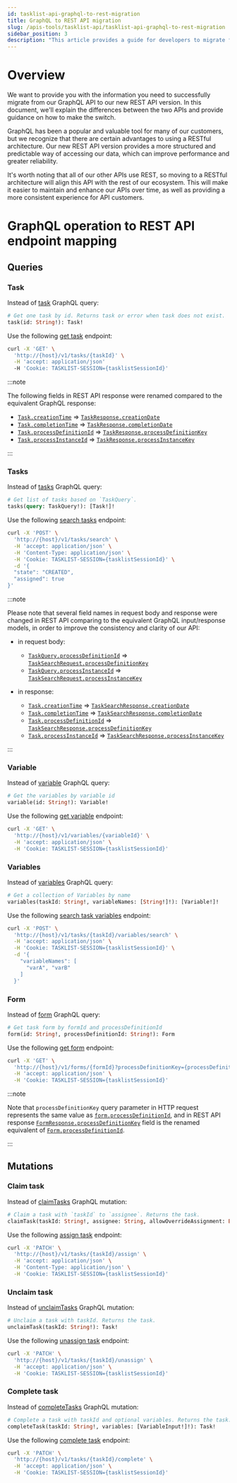```yaml
---
id: tasklist-api-graphql-to-rest-migration
title: GraphQL to REST API migration
slug: /apis-tools/tasklist-api/tasklist-api-graphql-to-rest-migration
sidebar_position: 3
description: "This article provides a guide for developers to migrate from GraphQL to REST API seamlessly."
---
```


# Overview

We want to provide you with the information you need to successfully migrate from our GraphQL API
to our new REST API version. In this document, we'll explain the differences between the two APIs
and provide guidance on how to make the switch.

GraphQL has been a popular and valuable tool for many of our customers, but we recognize that there are
certain advantages to using a RESTful architecture. Our new REST API version provides a more structured
and predictable way of accessing our data, which can improve performance and greater reliability.

It's worth noting that all of our other APIs use REST, so moving to a RESTful architecture will align this API
with the rest of our ecosystem. This will make it easier to maintain and enhance our APIs over time,
as well as providing a more consistent experience for API customers.

# GraphQL operation to REST API endpoint mapping

## Queries

### Task

Instead of [task](../tasklist-api/queries/task.mdx) GraphQL query:

```graphql
# Get one task by id. Returns task or error when task does not exist.
task(id: String!): Task!
```

Use the following [get task](../tasklist-api-rest/controllers/tasklist-api-rest-task-controller.md#get-task) endpoint:

```bash
curl -X 'GET' \
  'http://{host}/v1/tasks/{taskId}' \
  -H 'accept: application/json'
  -H 'Cookie: TASKLIST-SESSION={tasklistSessionId}'
```

:::note

The following fields in REST API response were renamed compared to the equivalent GraphQL response:

- [`Task.creationTime`](docs/apis-tools/tasklist-api/objects/task.mdx#code-style-fontweight-normal-taskbcreationtimebcodestring--) ⇒ [`TaskResponse.creationDate`](docs/apis-tools/tasklist-api-rest/schemas/responses/task-response.mdx#code-style-fontweight-normal-taskresponsebcreationdatebcodestring-)
- [`Task.completionTime`](docs/apis-tools/tasklist-api/objects/task.mdx#code-style-fontweight-normal-taskbcompletiontimebcodestring-) ⇒ [`TaskResponse.completionDate`](docs/apis-tools/tasklist-api-rest/schemas/responses/task-response.mdx#code-style-fontweight-normal-taskresponsebcompletiondatebcodestring)
- [`Task.processDefinitionId`](docs/apis-tools/tasklist-api/objects/task.mdx#code-style-fontweight-normal-taskbprocessdefinitionidbcodestring-) ⇒ [`TaskResponse.processDefinitionKey`](docs/apis-tools/tasklist-api-rest/schemas/responses/task-response.mdx#code-style-fontweight-normal-taskresponsebprocessdefinitionkeybcodestring)
- [`Task.processInstanceId`](docs/apis-tools/tasklist-api/objects/task.mdx#code-style-fontweight-normal-taskbprocessinstanceidbcodestring-) ⇒ [`TaskResponse.processInstanceKey`](docs/apis-tools/tasklist-api-rest/schemas/responses/task-response.mdx#code-style-fontweight-normal-taskresponsebprocessinstancekeybcodestring)

:::

### Tasks

Instead of [tasks](../tasklist-api/queries/tasks.mdx) GraphQL query:

```graphql
# Get list of tasks based on `TaskQuery`.
tasks(query: TaskQuery!): [Task!]!
```

Use the following [search tasks](../tasklist-api-rest/controllers/tasklist-api-rest-task-controller.md#search-tasks) endpoint:

```bash
curl -X 'POST' \
  'http://{host}/v1/tasks/search' \
  -H 'accept: application/json' \
  -H 'Content-Type: application/json' \
  -H 'Cookie: TASKLIST-SESSION={tasklistSessionId}' \
  -d '{
  "state": "CREATED",
  "assigned": true
}'
```

:::note

Please note that several field names in request body and response were changed in REST API comparing to the equivalent GraphQL input/response models, in order to improve the consistency and clarity of our API:

- in request body:

  - [`TaskQuery.processDefinitionId`](docs/apis-tools/tasklist-api/inputs/task-query.mdx#code-style-fontweight-normal-taskquerybprocessdefinitionidbcodestring-) ⇒ [`TaskSearchRequest.processDefinitionKey`](docs/apis-tools/tasklist-api-rest/schemas/requests/task-search-request.mdx#code-style-fontweight-normal-tasksearchrequestbprocessdefinitionkeybcodestring)
  - [`TaskQuery.processInstanceId`](docs/apis-tools/tasklist-api/inputs/task-query.mdx#code-style-fontweight-normal-taskquerybprocessinstanceidbcodestring-) ⇒ [`TaskSearchRequest.processInstanceKey`](docs/apis-tools/tasklist-api-rest/schemas/requests/task-search-request.mdx#code-style-fontweight-normal-tasksearchrequestbprocessinstancekeybcodestring)

- in response:
  - [`Task.creationTime`](docs/apis-tools/tasklist-api/objects/task.mdx#code-style-fontweight-normal-taskbcreationtimebcodestring--) ⇒ [`TaskSearchResponse.creationDate`](docs/apis-tools/tasklist-api-rest/schemas/responses/task-search-response.mdx#code-style-fontweight-normal-tasksearchresponsebcreationdatebcodestring-)
  - [`Task.completionTime`](docs/apis-tools/tasklist-api/objects/task.mdx#code-style-fontweight-normal-taskbcompletiontimebcodestring-) ⇒ [`TaskSearchResponse.completionDate`](docs/apis-tools/tasklist-api-rest/schemas/responses/task-search-response.mdx#code-style-fontweight-normal-tasksearchresponsebcompletiondatebcodestring)
  - [`Task.processDefinitionId`](docs/apis-tools/tasklist-api/objects/task.mdx#code-style-fontweight-normal-taskbprocessdefinitionidbcodestring-) ⇒ [`TaskSearchResponse.processDefinitionKey`](docs/apis-tools/tasklist-api-rest/schemas/responses/task-search-response.mdx#code-style-fontweight-normal-tasksearchresponsebprocessdefinitionkeybcodestring)
  - [`Task.processInstanceId`](docs/apis-tools/tasklist-api/objects/task.mdx#code-style-fontweight-normal-taskbprocessinstanceidbcodestring-) ⇒ [`TaskSearchResponse.processInstanceKey`](docs/apis-tools/tasklist-api-rest/schemas/responses/task-search-response.mdx#code-style-fontweight-normal-tasksearchresponsebprocessinstancekeybcodestring)

:::

### Variable

Instead of [variable](../tasklist-api/queries/variable.mdx) GraphQL query:

```graphql
# Get the variables by variable id
variable(id: String!): Variable!
```

Use the following [get variable](../tasklist-api-rest/controllers/tasklist-api-rest-variables-controller.md#get-variable) endpoint:

```bash
curl -X 'GET' \
  'http://{host}/v1/variables/{variableId}' \
  -H 'accept: application/json' \
  -H 'Cookie: TASKLIST-SESSION={tasklistSessionId}'
```

### Variables

Instead of [variables](../tasklist-api/queries/variables.mdx) GraphQL query:

```graphql
# Get a collection of Variables by name
variables(taskId: String!, variableNames: [String!]!): [Variable!]!
```

Use the following [search task variables](../tasklist-api-rest/controllers/tasklist-api-rest-task-controller.md#search-task-variables) endpoint:

```bash
curl -X 'POST' \
  'http://{host}/v1/tasks/{taskId}/variables/search' \
  -H 'accept: application/json' \
  -H 'Cookie: TASKLIST-SESSION={tasklistSessionId}' \
  -d '{
    "variableNames": [
      "varA", "varB"
    ]
  }'
```

### Form

Instead of [form](../tasklist-api/queries/form.mdx) GraphQL query:

```graphql
# Get task form by formId and processDefinitionId
form(id: String!, processDefinitionId: String!): Form
```

Use the following [get form](../tasklist-api-rest/controllers/tasklist-api-rest-form-controller.md#get-form) endpoint:

```bash
curl -X 'GET' \
  'http://{host}/v1/forms/{formId}?processDefinitionKey={processDefinitionKey}' \
  -H 'accept: application/json' \
  -H 'Cookie: TASKLIST-SESSION={tasklistSessionId}'
```

:::note

Note that `processDefinitionKey` query parameter in HTTP request represents the same value as [`form.processDefinitionId`](docs/apis-tools/tasklist-api/queries/form.mdx#code-style-fontweight-normal-formbprocessdefinitionidbcodestring--),
and in REST API response [`FormResponse.processDefinitionKey`](docs/apis-tools/tasklist-api-rest/schemas/responses/form-response.mdx#code-style-fontweight-normal-formresponsebprocessdefinitionkeybcodestring-) field
is the renamed equivalent of [`Form.processDefinitionId`](docs/apis-tools/tasklist-api/objects/form.mdx#code-style-fontweight-normal-formbprocessdefinitionidbcodestring--).

:::

## Mutations

### Claim task

Instead of [claimTasks](../tasklist-api/mutations/claim-task.mdx) GraphQL mutation:

```graphql
# Claim a task with `taskId` to `assignee`. Returns the task.
claimTask(taskId: String!, assignee: String, allowOverrideAssignment: Boolean): Task!
```

Use the following [assign task](../tasklist-api-rest/controllers/tasklist-api-rest-task-controller.md#assign-task) endpoint:

```bash
curl -X 'PATCH' \
  'http://{host}/v1/tasks/{taskId}/assign' \
  -H 'accept: application/json' \
  -H 'Content-Type: application/json' \
  -H 'Cookie: TASKLIST-SESSION={tasklistSessionId}'
```

### Unclaim task

Instead of [unclaimTasks](../tasklist-api/mutations/unclaim-task.mdx) GraphQL mutation:

```graphql
# Unclaim a task with taskId. Returns the task.
unclaimTask(taskId: String!): Task!
```

Use the following [unassign task](../tasklist-api-rest/controllers/tasklist-api-rest-task-controller.md#unassign-task) endpoint:

```bash
curl -X 'PATCH' \
  'http://{host}/v1/tasks/{taskId}/unassign' \
  -H 'accept: application/json' \
  -H 'Cookie: TASKLIST-SESSION={tasklistSessionId}'
```

### Complete task

Instead of [completeTasks](../tasklist-api/mutations/complete-task.mdx) GraphQL mutation:

```graphql
# Complete a task with taskId and optional variables. Returns the task.
completeTask(taskId: String!, variables: [VariableInput!]!): Task!
```

Use the following [complete task](../tasklist-api-rest/controllers/tasklist-api-rest-task-controller.md#complete-task) endpoint:

```bash
curl -X 'PATCH' \
  'http://{host}/v1/tasks/{taskId}/complete' \
  -H 'accept: application/json' \
  -H 'Cookie: TASKLIST-SESSION={tasklistSessionId}'
```
